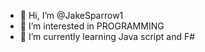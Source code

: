 - 👋 Hi, I’m @JakeSparrow1
- 👀 I’m interested in PROGRAMMING
- 🌱 I’m currently learning Java script and F#

<!---
JakeSparrow1/JakeSparrow1 is a ✨ special ✨ repository because its `README.md` (this file) appears on your GitHub profile.
You can click the Preview link to take a look at your changes.
--->
